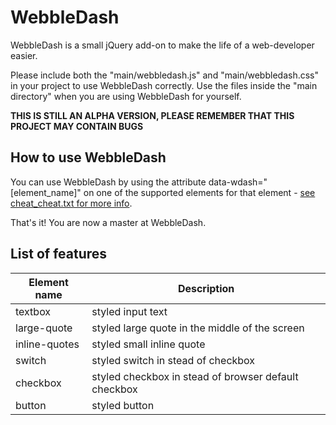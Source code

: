 # WebbleDash

WebbleDash is a small jQuery add-on to make the life of a web-developer easier.

Please include both the "main/webbledash.js" and "main/webbledash.css" in your project to use WebbleDash correctly. Use the files inside the "main directory" when you are using WebbleDash for yourself.

**THIS IS STILL AN ALPHA VERSION, PLEASE REMEMBER THAT THIS PROJECT MAY CONTAIN BUGS**

## How to use WebbleDash

You can use WebbleDash by using the attribute data-wdash="[element_name]" on one of the supported elements for that element - [see cheat_cheat.txt for more info](../master/cheat_cheat.txt).

That's it! You are now a master at WebbleDash.

## List of features

| Element name        | Description                                              |
| ------------------- | -------------------------------------------------------- |
| textbox             | styled input text                                        |
| large-quote         | styled large quote in the middle of the screen           |
| inline-quotes       | styled small inline quote                                |
| switch              | styled switch in stead of checkbox                       |
| checkbox            | styled checkbox in stead of browser default checkbox     |
| button              | styled button                                            |
